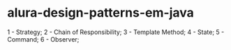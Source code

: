 # alura-design-patterns-em-java

1 - Strategy;
2 - Chain of Responsibility;
3 - Template Method;
4 - State;
5 - Command;
6 - Observer;